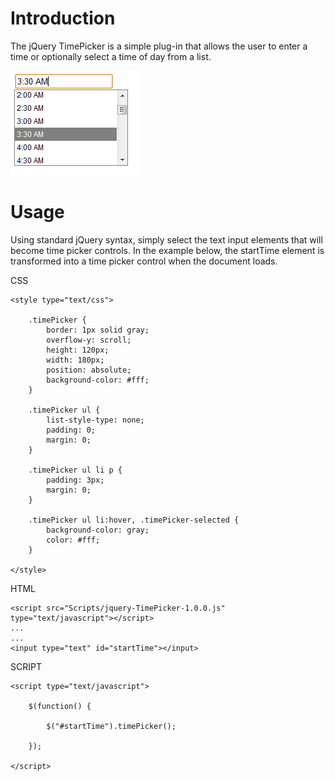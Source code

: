 Introduction
============

The jQuery TimePicker is a simple plug-in that allows the user to enter a time or optionally select a time of day from a list.

![Time Picker](https://github.com/pagebrooks/jquery-timepicker/raw/master/docs/images/screenshot.png)

Usage
=====

Using standard jQuery syntax, simply select the text input elements that will become time picker controls.  In the example
below, the startTime element is transformed into a time picker control when the document loads.

CSS

```
<style type="text/css">
		
	.timePicker {
		border: 1px solid gray;
		overflow-y: scroll;
		height: 120px;
		width: 180px;
		position: absolute;
		background-color: #fff;
	}
		
	.timePicker ul {
		list-style-type: none;
		padding: 0;
		margin: 0;
	}
		
	.timePicker ul li p {
		padding: 3px;
		margin: 0;
	}
	
	.timePicker ul li:hover, .timePicker-selected {
		background-color: gray;
		color: #fff;
	}
		
</style>
```

HTML

```
<script src="Scripts/jquery-TimePicker-1.0.0.js" type="text/javascript"></script>
...
...
<input type="text" id="startTime"></input>
```

SCRIPT

```
<script type="text/javascript">
	
	$(function() {
		
		$("#startTime").timePicker();
		
	});

</script>

```